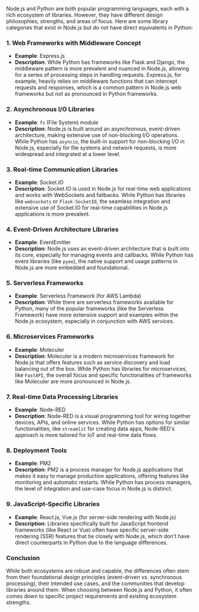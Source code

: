 Node.js and Python are both popular programming languages, each with a rich ecosystem of libraries. However, they have different design philosophies, strengths, and areas of focus. Here are some library categories that exist in Node.js but do not have direct equivalents in Python:

### 1. **Web Frameworks with Middleware Concept**
   - **Example**: Express.js
   - **Description**: While Python has frameworks like Flask and Django, the middleware pattern is more prevalent and nuanced in Node.js, allowing for a series of processing steps in handling requests. Express.js, for example, heavily relies on middleware functions that can intercept requests and responses, which is a common pattern in Node.js web frameworks but not as pronounced in Python frameworks.

### 2. **Asynchronous I/O Libraries**
   - **Example**: `fs` (File System) module
   - **Description**: Node.js is built around an asynchronous, event-driven architecture, making extensive use of non-blocking I/O operations. While Python has `asyncio`, the built-in support for non-blocking I/O in Node.js, especially for file systems and network requests, is more widespread and integrated at a lower level.

### 3. **Real-time Communication Libraries**
   - **Example**: Socket.IO
   - **Description**: Socket.IO is used in Node.js for real-time web applications and works with WebSockets and fallbacks. While Python has libraries like `websockets` or `Flask-SocketIO`, the seamless integration and extensive use of Socket.IO for real-time capabilities in Node.js applications is more prevalent.

### 4. **Event-Driven Architecture Libraries**
   - **Example**: EventEmitter
   - **Description**: Node.js uses an event-driven architecture that is built into its core, especially for managing events and callbacks. While Python has event libraries (like `pyee`), the native support and usage patterns in Node.js are more embedded and foundational.

### 5. **Serverless Frameworks**
   - **Example**: Serverless Framework (for AWS Lambda)
   - **Description**: While there are serverless frameworks available for Python, many of the popular frameworks (like the Serverless Framework) have more extensive support and examples within the Node.js ecosystem, especially in conjunction with AWS services.

### 6. **Microservices Frameworks**
   - **Example**: Moleculer
   - **Description**: Moleculer is a modern microservices framework for Node.js that offers features such as service discovery and load balancing out of the box. While Python has libraries for microservices, like `FastAPI`, the overall focus and specific functionalities of frameworks like Moleculer are more pronounced in Node.js.

### 7. **Real-time Data Processing Libraries**
   - **Example**: Node-RED
   - **Description**: Node-RED is a visual programming tool for wiring together devices, APIs, and online services. While Python has options for similar functionalities, like `streamlit` for creating data apps, Node-RED's approach is more tailored for IoT and real-time data flows.

### 8. **Deployment Tools**
   - **Example**: PM2
   - **Description**: PM2 is a process manager for Node.js applications that makes it easy to manage production applications, offering features like monitoring and automatic restarts. While Python has process managers, the level of integration and use-case focus in Node.js is distinct.

### 9. **JavaScript-Specific Libraries**
   - **Example**: React.js, Vue.js (for server-side rendering with Node.js)
   - **Description**: Libraries specifically built for JavaScript frontend frameworks (like React or Vue) often have specific server-side rendering (SSR) features that tie closely with Node.js, which don't have direct counterparts in Python due to the language differences.

### Conclusion
While both ecosystems are robust and capable, the differences often stem from their foundational design principles (event-driven vs. synchronous processing), their intended use cases, and the communities that develop libraries around them. When choosing between Node.js and Python, it often comes down to specific project requirements and existing ecosystem strengths.
